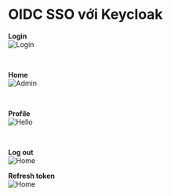 # OIDC SSO với Keycloak 

<p align="left">
  <b>Login</b><br>
  <img src="https://github.com/HungPhamNoob/INT3236E_1-Enterprise_Application_Development/blob/main/week_5/result/login.png" alt="Login"/>
</p>
<br>
<p align="left">
  <b>Home</b><br>
  <img src="https://github.com/HungPhamNoob/INT3236E_1-Enterprise_Application_Development/blob/main/week_5/result/home.png" alt="Admin"/>
</p>
<br>
<p align="left">
  <b>Profile</b><br>
  <img src="https://github.com/HungPhamNoob/INT3236E_1-Enterprise_Application_Development/blob/main/week_5/result/profile.png" alt="Hello"/>
</p>
<br>
<p align="left">
  <b>Log out</b><br>
  <img src="https://github.com/HungPhamNoob/INT3236E_1-Enterprise_Application_Development/blob/main/week_5/result/logout.png" alt="Home"/>
</p>
<p align="left">
  <b>Refresh token</b><br>
  <img src="https://github.com/HungPhamNoob/INT3236E_1-Enterprise_Application_Development/blob/main/week_5/result/refresh_token.png" alt="Home"/>
</p>
